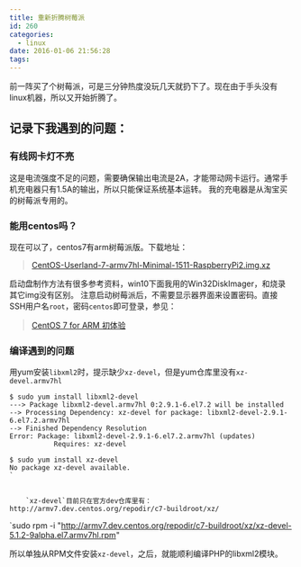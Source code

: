 ```yaml
---
title: 重新折腾树莓派
id: 260
categories:
  - linux
date: 2016-01-06 21:56:28
tags:
---
```


前一阵买了个树莓派，可是三分钟热度没玩几天就扔下了。现在由于手头没有linux机器，所以又开始折腾了。

## 记录下我遇到的问题：

### 有线网卡灯不亮

这是电流强度不足的问题，需要确保输出电流是2A，才能带动网卡运行。通常手机充电器只有1.5A的输出，所以只能保证系统基本运转。
我的充电器是从淘宝买的树莓派专用的。

### 能用centos吗？

现在可以了，centos7有arm树莓派版。下载地址：

> [CentOS-Userland-7-armv7hl-Minimal-1511-RaspberryPi2.img.xz](http://mirror.centos.org/altarch/7/isos/armhfp/CentOS-Userland-7-armv7hl-Minimal-1511-RaspberryPi2.img.xz)

启动盘制作方法有很多参考资料，win10下面我用的Win32DiskImager，和烧录其它img没有区别。
注意启动树莓派后，不需要显示器界面来设置密码。直接SSH用户名`root`，密码`centos`即可登录，参见：

> [CentOS 7 for ARM 初体验](https://www.anyran.com/2015/12/21818.html)

### 编译遇到的问题

用yum安装`libxml2`时，提示缺少`xz-devel`，但是yum仓库里没有`xz-devel.armv7hl`

    $ sudo yum install libxml2-devel
    ---> Package libxml2-devel.armv7hl 0:2.9.1-6.el7.2 will be installed
    --> Processing Dependency: xz-devel for package: libxml2-devel-2.9.1-6.el7.2.armv7hl
    --> Finished Dependency Resolution
    Error: Package: libxml2-devel-2.9.1-6.el7.2.armv7hl (updates)
               Requires: xz-devel

    $ sudo yum install xz-devel
    No package xz-devel available.
    `
```

    `xz-devel`目前只在官方dev仓库里有：http://armv7.dev.centos.org/repodir/c7-buildroot/xz/

```
`sudo rpm -i "http://armv7.dev.centos.org/repodir/c7-buildroot/xz/xz-devel-5.1.2-9alpha.el7.armv7hl.rpm"

所以单独从RPM文件安装`xz-devel`，之后，就能顺利编译PHP的libxml2模块。